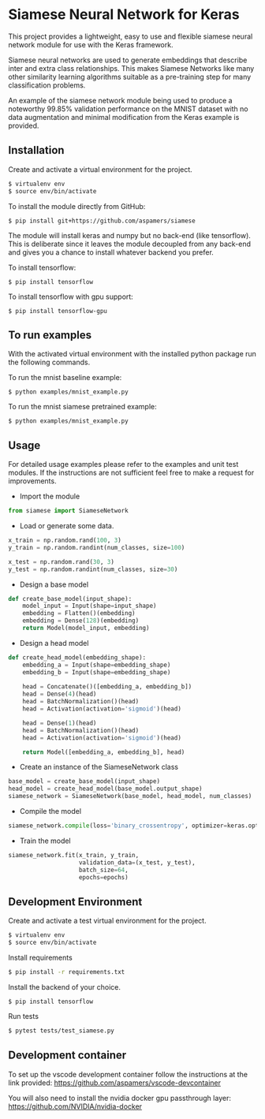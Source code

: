 # Siamese Neural Network for Keras

This project provides a lightweight, easy to use and flexible siamese neural network module for use with the Keras 
framework. 

Siamese neural networks are used to generate embeddings that describe inter and extra class relationships. 
This makes Siamese Networks like many other similarity learning algorithms suitable as a pre-training step for many 
classification problems.

An example of the siamese network module being used to produce a noteworthy 99.85% validation performance on the MNIST 
dataset with no data augmentation and minimal modification from the Keras example is provided.

## Installation

Create and activate a virtual environment for the project.
```sh
$ virtualenv env
$ source env/bin/activate
```

To install the module directly from GitHub:
```
$ pip install git+https://github.com/aspamers/siamese
```

The module will install keras and numpy but no back-end (like tensorflow). This is deliberate since it leaves the module 
decoupled from any back-end and gives you a chance to install whatever backend you prefer. 

To install tensorflow:
```
$ pip install tensorflow
```

To install tensorflow with gpu support:
```
$ pip install tensorflow-gpu
```

## To run examples

With the activated virtual environment with the installed python package run the following commands.

To run the mnist baseline example:
```
$ python examples/mnist_example.py
```

To run the mnist siamese pretrained example:
```
$ python examples/mnist_example.py
```

## Usage
For detailed usage examples please refer to the examples and unit test modules. If the instructions are not sufficient 
feel free to make a request for improvements.

- Import the module
```python
from siamese import SiameseNetwork
```

- Load or generate some data.
```python
x_train = np.random.rand(100, 3)
y_train = np.random.randint(num_classes, size=100)

x_test = np.random.rand(30, 3)
y_test = np.random.randint(num_classes, size=30)
```

- Design a base model
```python
def create_base_model(input_shape):
    model_input = Input(shape=input_shape)
    embedding = Flatten()(embedding)
    embedding = Dense(128)(embedding)
    return Model(model_input, embedding)
```

- Design a head model
```python
def create_head_model(embedding_shape):
    embedding_a = Input(shape=embedding_shape)
    embedding_b = Input(shape=embedding_shape)
    
    head = Concatenate()([embedding_a, embedding_b])
    head = Dense(4)(head)
    head = BatchNormalization()(head)
    head = Activation(activation='sigmoid')(head)

    head = Dense(1)(head)
    head = BatchNormalization()(head)
    head = Activation(activation='sigmoid')(head)

    return Model([embedding_a, embedding_b], head)
```
- Create an instance of the SiameseNetwork class
```python
base_model = create_base_model(input_shape)
head_model = create_head_model(base_model.output_shape)
siamese_network = SiameseNetwork(base_model, head_model, num_classes)
```

- Compile the model
```python
siamese_network.compile(loss='binary_crossentropy', optimizer=keras.optimizers.adam())
```

- Train the model
```python
siamese_network.fit(x_train, y_train,
                    validation_data=(x_test, y_test),
                    batch_size=64,
                    epochs=epochs)
```

## Development Environment
Create and activate a test virtual environment for the project.
```sh
$ virtualenv env
$ source env/bin/activate
```

Install requirements
```sh
$ pip install -r requirements.txt
```

Install the backend of your choice.
```
$ pip install tensorflow
```

Run tests
```sh
$ pytest tests/test_siamese.py
```

## Development container
To set up the vscode development container follow the instructions at the link provided:
https://github.com/aspamers/vscode-devcontainer

You will also need to install the nvidia docker gpu passthrough layer:
https://github.com/NVIDIA/nvidia-docker
